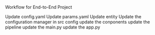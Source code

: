 Workflow for End-to-End Project

Update config.yaml
Update params.yaml
Update entity
Update the configuration manager in src config
update the conponents
update the pipeline
update the main.py
update the app.py